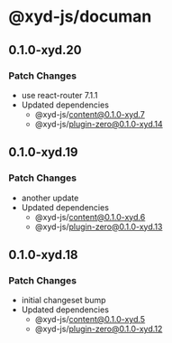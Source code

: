 # @xyd-js/documan

## 0.1.0-xyd.20

### Patch Changes

- use react-router 7.1.1
- Updated dependencies
  - @xyd-js/content@0.1.0-xyd.7
  - @xyd-js/plugin-zero@0.1.0-xyd.14

## 0.1.0-xyd.19

### Patch Changes

- another update
- Updated dependencies
  - @xyd-js/content@0.1.0-xyd.6
  - @xyd-js/plugin-zero@0.1.0-xyd.13

## 0.1.0-xyd.18

### Patch Changes

- initial changeset bump
- Updated dependencies
  - @xyd-js/content@0.1.0-xyd.5
  - @xyd-js/plugin-zero@0.1.0-xyd.12
